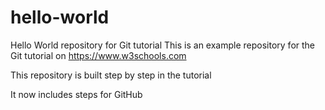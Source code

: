 # hello-world

Hello World repository for Git tutorial
This is an example repository for the Git tutorial on
<https://www.w3schools.com>

This repository is built step by step in the tutorial

It now includes steps for GitHub
